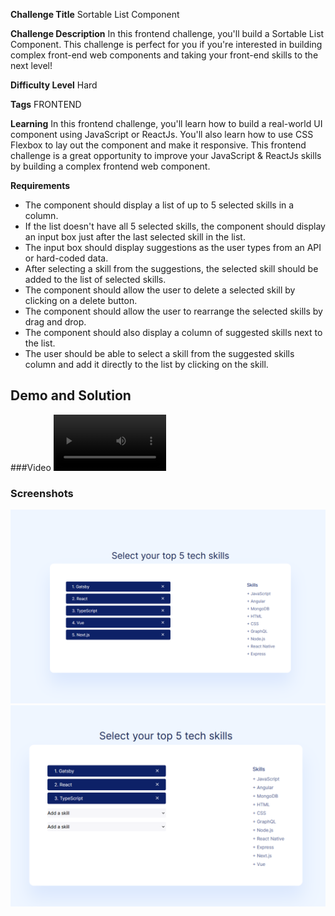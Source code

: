 



**Challenge Title**
Sortable List Component

**Challenge Description**
In this frontend challenge, you'll build a Sortable List Component. This challenge is perfect for you if you're interested in building complex front-end web components and taking your front-end skills to the next level!

**Difficulty Level**
Hard

**Tags**
FRONTEND

**Learning**
In this frontend challenge, you'll learn how to build a real-world UI component using JavaScript or ReactJs. You'll also learn how to use CSS Flexbox to lay out the component and make it responsive. This frontend challenge is a great opportunity to improve your JavaScript & ReactJs skills by building a complex frontend web component.

**Requirements**

- The component should display a list of up to 5 selected skills in a column.
- If the list doesn't have all 5 selected skills, the component should display an input box just after the last selected skill in the list.
- The input box should display suggestions as the user types from an API or hard-coded data.
- After selecting a skill from the suggestions, the selected skill should be added to the list of selected skills.
- The component should allow the user to delete a selected skill by clicking on a delete button.
- The component should allow the user to rearrange the selected skills by drag and drop.
- The component should also display a column of suggested skills next to the list.
- The user should be able to select a skill from the suggested skills column and add it directly to the list by clicking on the skill.


## Demo and Solution

###Video
<video src='./public/filesforreadme/draggable component.mp4' width=180/> |



### Screenshots
![Sortable List Component Screenshot](./public/filesforreadme/Screenshot%202023-11-08%20102150.png)
![Sortable List Component in Action](./public/filesforreadme/Screenshot%202023-11-08%20102214.png)

